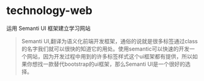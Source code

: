# technology-web
运用 Semanti UI 框架建立学习网站

> Semanti UI,翻译为语义化前端开发框架，通俗的说就是很多标签通过class的名字我们就可以很快的知道它的用处。使用semantic可以快速的开发一个网站，因为开发过程中用到的许多标签样式这个ui框架都有提供，所以如果你想找一款替代bootstrap的ui框架，那么Semanti UI是一个很好的选择。
